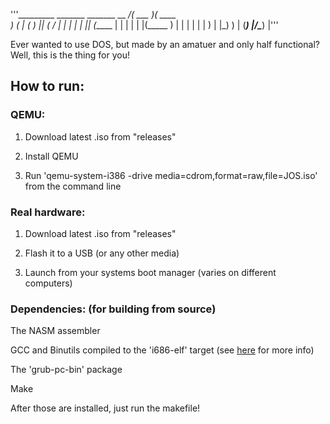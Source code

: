 '''_________ _______  _______ 
\__    _/(  ___  )(  ____ \
   )  (  | (   ) || (    \/
   |  |  | |   | || (_____ 
   |  |  | |   | |(_____  )
   |  |  | |   | |      ) |
|\_)  )  | (___) |/\____) |'''
                           

Ever wanted to use DOS, but made by an amatuer and only half functional?
Well, this is the thing for you!

## How to run:
### QEMU:
1. Download latest .iso from "releases"

2. Install QEMU

3. Run 'qemu-system-i386 -drive media=cdrom,format=raw,file=JOS.iso' from the command line

### Real hardware:
1. Download latest .iso from "releases"

2. Flash it to a USB (or any other media)

3. Launch from your systems boot manager (varies on different computers)

### Dependencies: (for building from source)
The NASM assembler

GCC and Binutils compiled to the 'i686-elf' target (see [here](https://wiki.osdev.org/GCC_Cross-Compiler) for more info)

The 'grub-pc-bin' package

Make

After those are installed, just run the makefile!
